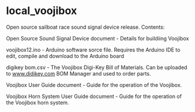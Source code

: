 local_voojibox
==============

Open source sailboat race sound signal device release. Contents:

Open Source Sound Signal Device document - Details for buildiing Voojibox

voojibox12.ino - Arduino software sorce file. Requires the Arduino IDE to edit, compile and download to the Arduino board

digikey bom.csv - The Voojibox Digi-Key Bill of Materials. Can be uploaded to www.didikey.com BOM Manager and used to order parts.

Voojibox User Guide document - Guide for the operation of the Voojibox.

Voojibox Horn System User Guide document - Guide for the operation of the Voojibox horn system.
